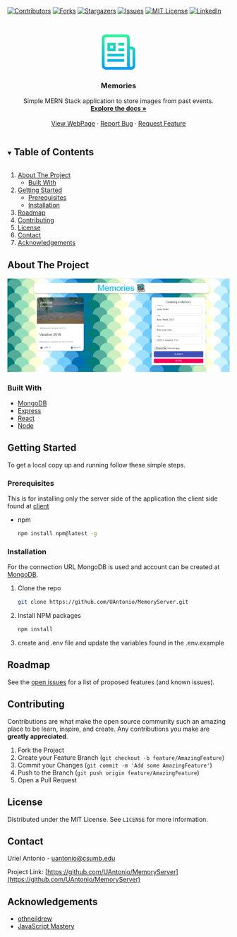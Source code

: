 
[![Contributors][contributors-shield]][contributors-url]
[![Forks][forks-shield]][forks-url]
[![Stargazers][stars-shield]][stars-url]
[![Issues][issues-shield]][issues-url]
[![MIT License][license-shield]][license-url]
[![LinkedIn][linkedin-shield]][linkedin-url]



<!-- PROJECT LOGO -->
<br />
<p align="center">
  <a href="https://github.com/UAntonio/MemoryServer">
    <img src="images/logo.png" alt="Logo" width="80" height="80">
  </a>

  <h3 align="center">Memories</h3>

  <p align="center">
    Simple MERN Stack application to store images from past events.  
    <br />
    <a href="https://github.com/UAntonio/MemoryServer"><strong>Explore the docs »</strong></a>
    <br />
    <br />
    <a href="https://memoryapp.netlify.app/">View WebPage</a>
    ·
    <a href="https://github.com/UAntonio/MemoryServer/issues">Report Bug</a>
    ·
    <a href="https://github.com/UAntonio/MemoryServer/issues">Request Feature</a>
  </p>
</p>



<!-- TABLE OF CONTENTS -->
<details open="open">
  <summary><h2 style="display: inline-block">Table of Contents</h2></summary>
  <ol>
    <li>
      <a href="#about-the-project">About The Project</a>
      <ul>
        <li><a href="#built-with">Built With</a></li>
      </ul>
    </li>
    <li>
      <a href="#getting-started">Getting Started</a>
      <ul>
        <li><a href="#prerequisites">Prerequisites</a></li>
        <li><a href="#installation">Installation</a></li>
      </ul>
    </li>
    <li><a href="#roadmap">Roadmap</a></li>
    <li><a href="#contributing">Contributing</a></li>
    <li><a href="#license">License</a></li>
    <li><a href="#contact">Contact</a></li>
    <li><a href="#acknowledgements">Acknowledgements</a></li>
  </ol>
</details>



<!-- ABOUT THE PROJECT -->
## About The Project

[![Product Name Screen Shot][product-screenshot]](https://memoryapp.netlify.app/)

### Built With

* [MongoDB](https://www.mongodb.com/2)
* [Express](https://expressjs.com/)
* [React](https://reactjs.org/)
* [Node](https://nodejs.org/en/)


<!-- GETTING STARTED -->
## Getting Started

To get a local copy up and running follow these simple steps.

### Prerequisites

This is for installing only the server side of the application the client side found at [client](https://github.com/UAntonio/memoryProject)
* npm
  ```sh
  npm install npm@latest -g
  ```

<!-- Installation to be updated to Docker-->
### Installation

For the connection URL MongoDB is used and account can be created at [MongoDB](https://cloud.mongodb.com/v2).


1. Clone the repo
   ```sh
   git clone https://github.com/UAntonio/MemoryServer.git
   ```
2. Install NPM packages
   ```sh
   npm install
   ```
3. create and .env file and update the variables found in the .env.example



<!-- ROADMAP -->
## Roadmap

See the [open issues](https://github.com/UAntonio/MemoryServer/issues) for a list of proposed features (and known issues).



<!-- CONTRIBUTING -->
## Contributing

Contributions are what make the open source community such an amazing place to be learn, inspire, and create. Any contributions you make are **greatly appreciated**.

1. Fork the Project
2. Create your Feature Branch (`git checkout -b feature/AmazingFeature`)
3. Commit your Changes (`git commit -m 'Add some AmazingFeature'`)
4. Push to the Branch (`git push origin feature/AmazingFeature`)
5. Open a Pull Request



<!-- LICENSE -->
## License

Distributed under the MIT License. See `LICENSE` for more information.



<!-- CONTACT -->
## Contact

Uriel Antonio - uantonio@csumb.edu

Project Link: [https://github.com/UAntonio/MemoryServer](https://github.com/UAntonio/MemoryServer)



<!-- ACKNOWLEDGEMENTS -->
## Acknowledgements

* [othneildrew](https://github.com/othneildrew/Best-README-Template)
* [JavaScript Mastery](https://www.youtube.com/watch?v=ngc9gnGgUdA&t=2s)





<!-- MARKDOWN LINKS & IMAGES -->
<!-- https://www.markdownguide.org/basic-syntax/#reference-style-links -->
[contributors-shield]: https://img.shields.io/github/contributors/UAntonio/MemoryServer.svg?style=for-the-badge
[contributors-url]: https://github.com/UAntonio/MemoryServer/graphs/contributors
[forks-shield]: https://img.shields.io/github/forks/UAntonio/MemoryServer.svg?style=for-the-badge
[forks-url]: https://github.com/UAntonio/MemoryServer/network/members
[stars-shield]: https://img.shields.io/github/stars/UAntonio/MemoryServer.svg?style=for-the-badge
[stars-url]: https://github.com/UAntonio/MemoryServer/stargazers
[issues-shield]: https://img.shields.io/github/issues/UAntonio/MemoryServer.svg?style=for-the-badge
[issues-url]: https://github.com/UAntonio/MemoryServer/issues
[license-shield]: https://img.shields.io/github/license/UAntonio/MemoryServer.svg?style=for-the-badge
[license-url]: https://github.com/UAntonio/repo/blob/master/LICENSE.txt
[linkedin-shield]: https://img.shields.io/badge/-LinkedIn-black.svg?style=for-the-badge&logo=linkedin&colorB=555
[linkedin-url]: https://linkedin.com/in/urielantonio
[product-screenshot]: images/screenshot.png
